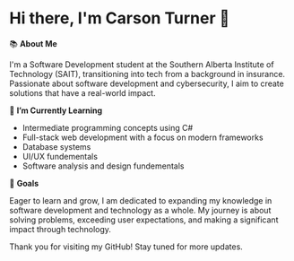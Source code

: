 # Hi there, I'm Carson Turner 👋


📚 **About Me**

I'm a Software Development student at the Southern Alberta Institute of Technology (SAIT), transitioning into tech from a background in insurance. Passionate about software development and cybersecurity, I aim to create solutions that have a real-world impact.

🌱 **I’m Currently Learning**

- Intermediate programming concepts using C#
- Full-stack web development with a focus on modern frameworks
- Database systems
- UI/UX fundementals
- Software analysis and design fundementals

🎯 **Goals**

Eager to learn and grow, I am dedicated to expanding my knowledge in software development and technology as a whole. My journey is about solving problems, exceeding user expectations, and making a significant impact through technology.

Thank you for visiting my GitHub! Stay tuned for more updates.
